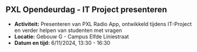 ## PXL Opendeurdag - IT Project presenteren
- **Activiteit:** Presenteren van PXL Radio App, ontwikkeld tijdens IT-Project en verder helpen van studenten met vragen  
- **Locatie:** Gebouw G - Campus Elfde Liniestraat  
- **Datum en tijd:** 6/11/2024, 13:30 - 16:30
